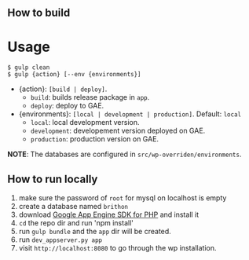 ## How to build
# Usage

```shell
$ gulp clean
$ gulp {action} [--env {environments}]
```

* {action}:  `[build | deploy]`.
  + `build`: builds release package in `app`.
  + `deploy`: deploy to GAE.
* {environments}: `[local | development | production]`. Default: `local`
  + `local`: local development version.
  + `development`: developement version deployed on GAE.
  + `production`: production version on GAE.

**NOTE**: The databases are configured in `src/wp-overriden/environments`.

## How to run locally
1. make sure the password of `root` for mysql on localhost is empty
2. create a database named `brithon`
3. download [Google App Engine SDK for PHP](https://cloud.google.com/appengine/downloads?hl=en) and install it
4. `cd` the repo dir and run 'npm install'
5. run `gulp bundle` and the `app` dir will be created.
6. run `dev_appserver.py app`
7. visit `http://localhost:8080` to go through the wp installation. 
